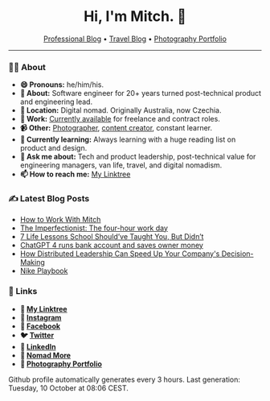 <h1 align="center">Hi, I'm Mitch. 👋</h1>
<p align="center">
  <a href="https://mitchmalone.io">Professional Blog</a> •
  <a href="https://nomadmo.re">Travel Blog</a> •
  <a href="https://mitchmalone.photography">Photography Portfolio</a>
</p>

-------

### 👨‍🎤 About

- **😄 Pronouns:** he/him/his.
- **👋 About:** Software engineer for 20+ years turned post-technical product and engineering lead.
- **📍 Location:** Digital nomad. Originally Australia, now Czechia.
- **🎒 Work:** [Currently available](https://mitchmalone.io) for freelance and contract roles.
- **📹 Other:** [Photographer](https://mitchmalone.photography), [content creator](https://nomadmo.re), constant learner.
- **🌱 Currently learning:** Always learning with a huge reading list on product and design.
- **💬 Ask me about:** Tech and product leadership, post-technical value for engineering managers, van life, travel, and digital nomadism.
- **📫 How to reach me:** [My Linktree](https://linktr.ee/mitchmalone)

### ✍️ Latest Blog Posts
- [How to Work With Mitch](https://mitchmalone.io/blog/how-to-work-with-mitch-malone)
- [The Imperfectionist: The four-hour work day](https://mitchmalone.io/blog/the-imperfectionist-the-four-hour-work-day)
- [7 Life Lessons School Should’ve Taught You, But Didn’t](https://mitchmalone.io/blog/7-life-lessons-youtube-ali-abdaal)
- [ChatGPT 4 runs bank account and saves owner money](https://mitchmalone.io/blog/autgpt-runs-bank-account-saves-owner-money)
- [How Distributed Leadership Can Speed Up Your Company&#x27;s Decision-Making](https://mitchmalone.io/blog/how-distributed-leadership-can-speed-up-your-companys-decision-making)
- [Nike Playbook](https://mitchmalone.io/blog/nike-playbook-10-principles)

### 🔗 Links

- **🔗 [My Linktree](https://linktr.ee/mitchmalone)**
- **📸 [Instagram](https://www.instagram.com/mitchmalone)**
- **👤 [Facebook](https://www.facebook.com/mitchmalone)**
- **🐦 [Twitter](https://twitter.com/mitch__malone)**
- **👔 [LinkedIn](https://www.linkedin.com/in/mitchmalone)**
- **📍 [Nomad More](https://nomadmo.re)**
- **📸 [Photography Portfolio](https://mitchmalone.photography)**

Github profile automatically generates every 3 hours. Last generation: Tuesday, 10 October at 08:06 CEST.